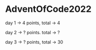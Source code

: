 # AdventOfCode2022

day 1 -> 4 points, total -> 4 

day 2 -> ? points. total -> ? 

day 3 -> ? points, total -> 30 
